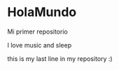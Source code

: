 # HolaMundo

Mi primer repositorio

I love music and sleep

this is my last line in my repository :)
